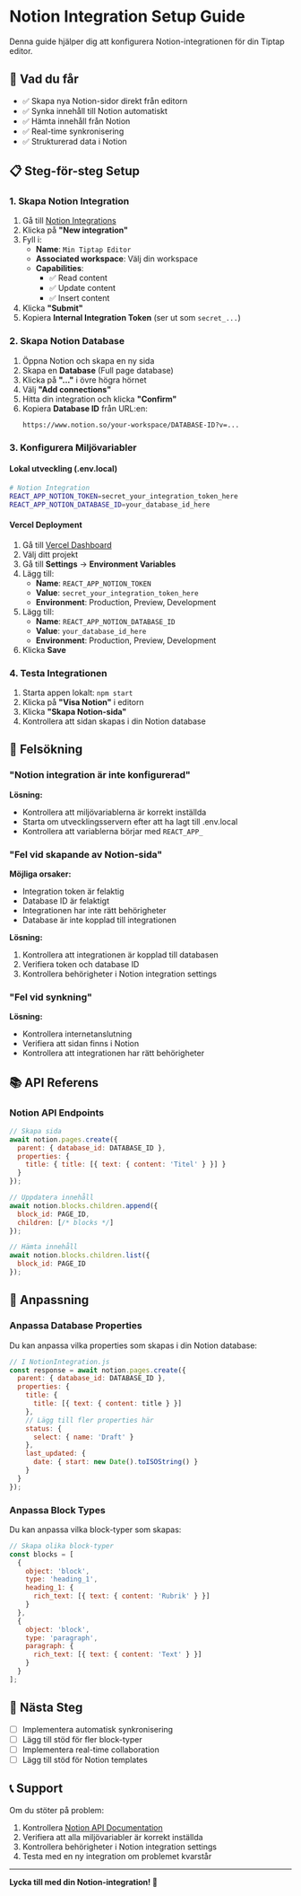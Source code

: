 # Notion Integration Setup Guide

Denna guide hjälper dig att konfigurera Notion-integrationen för din Tiptap editor.

## 🎯 Vad du får

- ✅ Skapa nya Notion-sidor direkt från editorn
- ✅ Synka innehåll till Notion automatiskt
- ✅ Hämta innehåll från Notion
- ✅ Real-time synkronisering
- ✅ Strukturerad data i Notion

## 📋 Steg-för-steg Setup

### 1. Skapa Notion Integration

1. Gå till [Notion Integrations](https://www.notion.so/my-integrations)
2. Klicka på **"New integration"**
3. Fyll i:
   - **Name**: `Min Tiptap Editor`
   - **Associated workspace**: Välj din workspace
   - **Capabilities**: 
     - ✅ Read content
     - ✅ Update content
     - ✅ Insert content
4. Klicka **"Submit"**
5. Kopiera **Internal Integration Token** (ser ut som `secret_...`)

### 2. Skapa Notion Database

1. Öppna Notion och skapa en ny sida
2. Skapa en **Database** (Full page database)
3. Klicka på **"..."** i övre högra hörnet
4. Välj **"Add connections"**
5. Hitta din integration och klicka **"Confirm"**
6. Kopiera **Database ID** från URL:en:
   ```
   https://www.notion.so/your-workspace/DATABASE-ID?v=...
   ```

### 3. Konfigurera Miljövariabler

#### Lokal utveckling (.env.local)

```bash
# Notion Integration
REACT_APP_NOTION_TOKEN=secret_your_integration_token_here
REACT_APP_NOTION_DATABASE_ID=your_database_id_here
```

#### Vercel Deployment

1. Gå till [Vercel Dashboard](https://vercel.com/dashboard)
2. Välj ditt projekt
3. Gå till **Settings** → **Environment Variables**
4. Lägg till:
   - **Name**: `REACT_APP_NOTION_TOKEN`
   - **Value**: `secret_your_integration_token_here`
   - **Environment**: Production, Preview, Development
5. Lägg till:
   - **Name**: `REACT_APP_NOTION_DATABASE_ID`
   - **Value**: `your_database_id_here`
   - **Environment**: Production, Preview, Development
6. Klicka **Save**

### 4. Testa Integrationen

1. Starta appen lokalt: `npm start`
2. Klicka på **"Visa Notion"** i editorn
3. Klicka **"Skapa Notion-sida"**
4. Kontrollera att sidan skapas i din Notion database

## 🔧 Felsökning

### "Notion integration är inte konfigurerad"

**Lösning:**
- Kontrollera att miljövariablerna är korrekt inställda
- Starta om utvecklingsservern efter att ha lagt till .env.local
- Kontrollera att variablerna börjar med `REACT_APP_`

### "Fel vid skapande av Notion-sida"

**Möjliga orsaker:**
- Integration token är felaktig
- Database ID är felaktigt
- Integrationen har inte rätt behörigheter
- Database är inte kopplad till integrationen

**Lösning:**
1. Kontrollera att integrationen är kopplad till databasen
2. Verifiera token och database ID
3. Kontrollera behörigheter i Notion integration settings

### "Fel vid synkning"

**Lösning:**
- Kontrollera internetanslutning
- Verifiera att sidan finns i Notion
- Kontrollera att integrationen har rätt behörigheter

## 📚 API Referens

### Notion API Endpoints

```javascript
// Skapa sida
await notion.pages.create({
  parent: { database_id: DATABASE_ID },
  properties: {
    title: { title: [{ text: { content: 'Titel' } }] }
  }
});

// Uppdatera innehåll
await notion.blocks.children.append({
  block_id: PAGE_ID,
  children: [/* blocks */]
});

// Hämta innehåll
await notion.blocks.children.list({
  block_id: PAGE_ID
});
```

## 🎨 Anpassning

### Anpassa Database Properties

Du kan anpassa vilka properties som skapas i din Notion database:

```javascript
// I NotionIntegration.js
const response = await notion.pages.create({
  parent: { database_id: DATABASE_ID },
  properties: {
    title: {
      title: [{ text: { content: title } }]
    },
    // Lägg till fler properties här
    status: {
      select: { name: 'Draft' }
    },
    last_updated: {
      date: { start: new Date().toISOString() }
    }
  }
});
```

### Anpassa Block Types

Du kan anpassa vilka block-typer som skapas:

```javascript
// Skapa olika block-typer
const blocks = [
  {
    object: 'block',
    type: 'heading_1',
    heading_1: {
      rich_text: [{ text: { content: 'Rubrik' } }]
    }
  },
  {
    object: 'block',
    type: 'paragraph',
    paragraph: {
      rich_text: [{ text: { content: 'Text' } }]
    }
  }
];
```

## 🚀 Nästa Steg

- [ ] Implementera automatisk synkronisering
- [ ] Lägg till stöd för fler block-typer
- [ ] Implementera real-time collaboration
- [ ] Lägg till stöd för Notion templates

## 📞 Support

Om du stöter på problem:

1. Kontrollera [Notion API Documentation](https://developers.notion.com/)
2. Verifiera att alla miljövariabler är korrekt inställda
3. Kontrollera behörigheter i Notion integration settings
4. Testa med en ny integration om problemet kvarstår

---

**Lycka till med din Notion-integration! 🎉**
